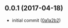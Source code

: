<a name="0.0.1"></a>
## 0.0.1 (2017-04-18)

* initial commit ([0a1a2b2](https://github.com/modosc/showdown-container/commit/0a1a2b2))



